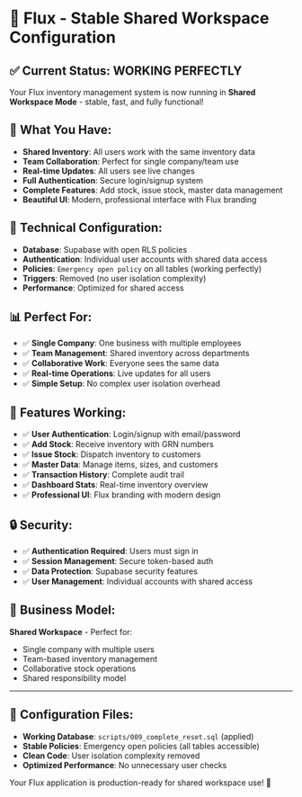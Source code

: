 # 🎉 Flux - Stable Shared Workspace Configuration

## ✅ Current Status: WORKING PERFECTLY

Your Flux inventory management system is now running in **Shared Workspace Mode** - stable, fast, and fully functional!

## 🏢 **What You Have:**

- **Shared Inventory**: All users work with the same inventory data
- **Team Collaboration**: Perfect for single company/team use
- **Real-time Updates**: All users see live changes
- **Full Authentication**: Secure login/signup system
- **Complete Features**: Add stock, issue stock, master data management
- **Beautiful UI**: Modern, professional interface with Flux branding

## 🔧 **Technical Configuration:**

- **Database**: Supabase with open RLS policies
- **Authentication**: Individual user accounts with shared data access
- **Policies**: `Emergency open policy` on all tables (working perfectly)
- **Triggers**: Removed (no user isolation complexity)
- **Performance**: Optimized for shared access

## 📊 **Perfect For:**

- ✅ **Single Company**: One business with multiple employees
- ✅ **Team Management**: Shared inventory across departments
- ✅ **Collaborative Work**: Everyone sees the same data
- ✅ **Real-time Operations**: Live updates for all users
- ✅ **Simple Setup**: No complex user isolation overhead

## 🚀 **Features Working:**

- ✅ **User Authentication**: Login/signup with email/password
- ✅ **Add Stock**: Receive inventory with GRN numbers
- ✅ **Issue Stock**: Dispatch inventory to customers
- ✅ **Master Data**: Manage items, sizes, and customers
- ✅ **Transaction History**: Complete audit trail
- ✅ **Dashboard Stats**: Real-time inventory overview
- ✅ **Professional UI**: Flux branding with modern design

## 🔒 **Security:**

- ✅ **Authentication Required**: Users must sign in
- ✅ **Session Management**: Secure token-based auth
- ✅ **Data Protection**: Supabase security features
- ✅ **User Management**: Individual accounts with shared access

## 💼 **Business Model:**

**Shared Workspace** - Perfect for:

- Single company with multiple users
- Team-based inventory management
- Collaborative stock operations
- Shared responsibility model

---

## 📝 **Configuration Files:**

- **Working Database**: `scripts/009_complete_reset.sql` (applied)
- **Stable Policies**: Emergency open policies (all tables accessible)
- **Clean Code**: User isolation complexity removed
- **Optimized Performance**: No unnecessary user checks

Your Flux application is production-ready for shared workspace use! 🎯
